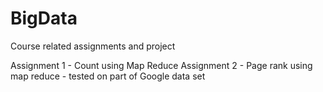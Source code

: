 # BigData
Course related assignments and project

Assignment 1 - Count using Map Reduce
Assignment 2 - Page rank using map reduce - tested on part of Google data set
